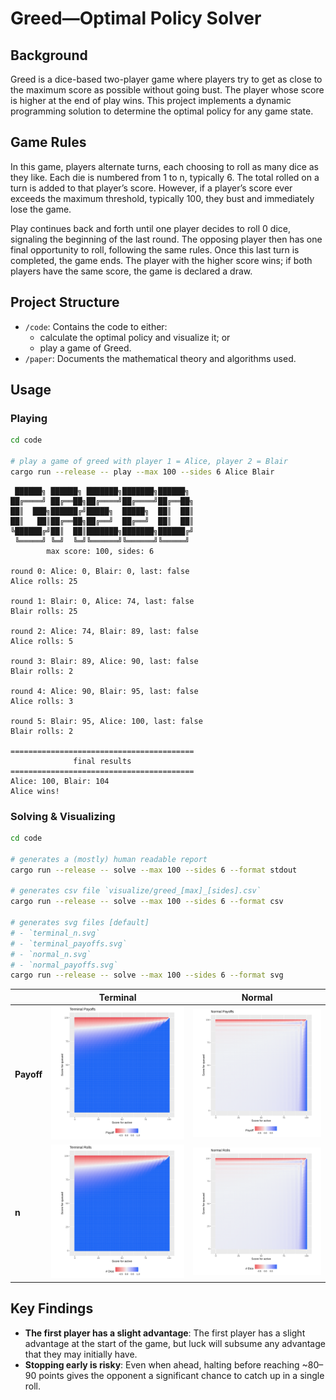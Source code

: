 # Greed—Optimal Policy Solver

## Background

Greed is a dice-based two-player game where players try to get as close to the maximum score as possible without going bust. The player whose score is higher at the end of play wins. This project implements a dynamic programming solution to determine the optimal policy for any game state.

## Game Rules

In this game, players alternate turns, each choosing to roll as many dice as they like. Each die is numbered from 1 to n, typically 6. The total rolled on a turn is added to that player’s score. However, if a player’s score ever exceeds the maximum threshold, typically 100, they bust and immediately lose the game.

Play continues back and forth until one player decides to roll 0 dice, signaling the beginning of the last round. The opposing player then has one final opportunity to roll, following the same rules. Once this last turn is completed, the game ends. The player with the higher score wins; if both players have the same score, the game is declared a draw.

## Project Structure

- `/code`: Contains the code to either:
  - calculate the optimal policy and visualize it; or
  - play a game of Greed.
- `/paper`: Documents the mathematical theory and algorithms used.

## Usage

### Playing

```sh
cd code

# play a game of greed with player 1 = Alice, player 2 = Blair
cargo run --release -- play --max 100 --sides 6 Alice Blair
```

```
 ██████╗ ██████╗ ███████╗███████╗██████╗
██╔════╝ ██╔══██╗██╔════╝██╔════╝██╔══██╗
██║  ███╗██████╔╝█████╗  █████╗  ██║  ██║
██║   ██║██╔══██╗██╔══╝  ██╔══╝  ██║  ██║
╚██████╔╝██║  ██║███████╗███████╗██████╔╝
 ╚═════╝ ╚═╝  ╚═╝╚══════╝╚══════╝╚═════╝
        max score: 100, sides: 6

round 0: Alice: 0, Blair: 0, last: false
Alice rolls: 25

round 1: Blair: 0, Alice: 74, last: false
Blair rolls: 25

round 2: Alice: 74, Blair: 89, last: false
Alice rolls: 5

round 3: Blair: 89, Alice: 90, last: false
Blair rolls: 2

round 4: Alice: 90, Blair: 95, last: false
Alice rolls: 3

round 5: Blair: 95, Alice: 100, last: false
Blair rolls: 2

=========================================
              final results
=========================================
Alice: 100, Blair: 104
Alice wins!
```

### Solving & Visualizing

```sh
cd code

# generates a (mostly) human readable report
cargo run --release -- solve --max 100 --sides 6 --format stdout

# generates csv file `visualize/greed_[max]_[sides].csv`
cargo run --release -- solve --max 100 --sides 6 --format csv

# generates svg files [default]
# - `terminal_n.svg`
# - `terminal_payoffs.svg`
# - `normal_n.svg`
# - `normal_payoffs.svg`
cargo run --release -- solve --max 100 --sides 6 --format svg
```

| | **Terminal** | **Normal** |
|-|--------------|------------|
| **Payoff** | ![Terminal Payoffs](paper/assets/terminal_payoffs.svg) | ![Normal Payoffs](paper/assets/normal_payoffs.svg) |
| **n** | ![Terminal Rolls](paper/assets/terminal_n.svg) | ![Normal Rolls](paper/assets/normal_n.svg) |


## Key Findings

- **The first player has a slight advantage**: The first player has a slight advantage at the start of the game, but luck will subsume any advantage that they may initially have.
- **Stopping early is risky**: Even when ahead, halting before reaching ~80–90 points gives the opponent a significant chance to catch up in a single roll.
